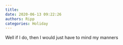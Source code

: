 ```yaml
---
title: 
date: 2020-06-13 09:22:26
authors: Ripp
categories: Holiday
---
```


 Well if I do, then I would just have to mind my manners